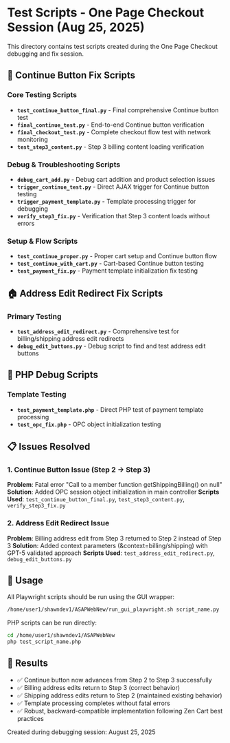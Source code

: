 # Test Scripts - One Page Checkout Session (Aug 25, 2025)

This directory contains test scripts created during the One Page Checkout debugging and fix session.

## 🎯 Continue Button Fix Scripts

### Core Testing Scripts
- **`test_continue_button_final.py`** - Final comprehensive Continue button test
- **`final_continue_test.py`** - End-to-end Continue button verification
- **`final_checkout_test.py`** - Complete checkout flow test with network monitoring
- **`test_step3_content.py`** - Step 3 billing content loading verification

### Debug & Troubleshooting Scripts
- **`debug_cart_add.py`** - Debug cart addition and product selection issues
- **`trigger_continue_test.py`** - Direct AJAX trigger for Continue button testing
- **`trigger_payment_template.py`** - Template processing trigger for debugging
- **`verify_step3_fix.py`** - Verification that Step 3 content loads without errors

### Setup & Flow Scripts
- **`test_continue_proper.py`** - Proper cart setup and Continue button flow
- **`test_continue_with_cart.py`** - Cart-based Continue button testing
- **`test_payment_fix.py`** - Payment template initialization fix testing

## 🏠 Address Edit Redirect Fix Scripts

### Primary Testing
- **`test_address_edit_redirect.py`** - Comprehensive test for billing/shipping address edit redirects
- **`debug_edit_buttons.py`** - Debug script to find and test address edit buttons

## 🔧 PHP Debug Scripts

### Template Testing
- **`test_payment_template.php`** - Direct PHP test of payment template processing
- **`test_opc_fix.php`** - OPC object initialization testing

## 📋 Issues Resolved

### 1. Continue Button Issue (Step 2 → Step 3)
**Problem**: Fatal error "Call to a member function getShippingBilling() on null"
**Solution**: Added OPC session object initialization in main controller
**Scripts Used**: `test_continue_button_final.py`, `test_step3_content.py`, `verify_step3_fix.py`

### 2. Address Edit Redirect Issue  
**Problem**: Billing address edit from Step 3 returned to Step 2 instead of Step 3
**Solution**: Added context parameters (&context=billing/shipping) with GPT-5 validated approach
**Scripts Used**: `test_address_edit_redirect.py`, `debug_edit_buttons.py`

## 🚀 Usage

All Playwright scripts should be run using the GUI wrapper:

```bash
/home/user1/shawndev1/ASAPWebNew/run_gui_playwright.sh script_name.py
```

PHP scripts can be run directly:
```bash
cd /home/user1/shawndev1/ASAPWebNew
php test_script_name.php
```

## 🎉 Results

- ✅ Continue button now advances from Step 2 to Step 3 successfully
- ✅ Billing address edits return to Step 3 (correct behavior)
- ✅ Shipping address edits return to Step 2 (maintained existing behavior)
- ✅ Template processing completes without fatal errors
- ✅ Robust, backward-compatible implementation following Zen Cart best practices

Created during debugging session: August 25, 2025